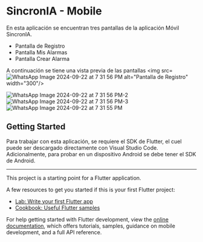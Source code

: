 # SincronIA - Mobile
En esta aplicación se encuentran tres pantallas de la aplicación Móvil SincronIA.

- Pantalla de Registro
- Pantalla Mis Alarmas
- Pantalla Crear Alarma
  
A continuación se tiene una vista previa de las pantallas
<img src=![WhatsApp Image 2024-09-22 at 7 31 56 PM](https://github.com/user-attachments/assets/56bf361d-fa17-43d4-bae5-7efe4f2dd331) alt="Pantalla de Registro" width="300"/>


![WhatsApp Image 2024-09-22 at 7 31 56 PM-2](https://github.com/user-attachments/assets/302d150c-bff4-4b89-be61-6f8ed6eb21b3)
![WhatsApp Image 2024-09-22 at 7 31 56 PM-3](https://github.com/user-attachments/assets/6f2e0bf2-34dd-4f67-8080-581634595454)
![WhatsApp Image 2024-09-22 at 7 31 55 PM](https://github.com/user-attachments/assets/856816a9-55de-4f0c-8808-7c7e07f7156e)


## Getting Started
Para trabajar con esta aplicación, se requiere el SDK de Flutter, el cuel puede ser descargado directamente con Visual Studio Code. Adicionalmente, para probar en un dispositivo Android se debe tener el SDK de Android.

____________________________________________________________
This project is a starting point for a Flutter application.

A few resources to get you started if this is your first Flutter project:

- [Lab: Write your first Flutter app](https://docs.flutter.dev/get-started/codelab)
- [Cookbook: Useful Flutter samples](https://docs.flutter.dev/cookbook)

For help getting started with Flutter development, view the
[online documentation](https://docs.flutter.dev/), which offers tutorials,
samples, guidance on mobile development, and a full API reference.
